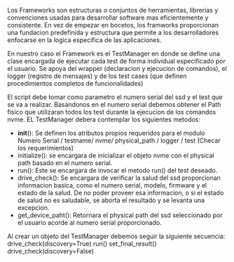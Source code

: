 Los Frameworks son estructuras o conjuntos de herramientas, librerias y convenciones usadas para desarrollar software mas eficientemente y consistente. En vez de empezar en bocetos, los framworks proporcionan una fundacion predefinida y estructura que permite a los desarrolladores enfocarse en la logica especifica de las aplicaciones.

En nuestro caso el Framework es el TestManager en donde se define una clase encargada de ejecutar cada test de forma individual especificado por el usuario. Se apoya del wrapper (declaracion y ejecucion de comandos), el logger (registro de mensajes) y de los test cases (que definen procedimientos completos de funcionalidades)

El script debe tomar como parametro el numero serial del ssd y el test que se va a realizar. Basandonos en el numero serial debemos obtener el Path fisico que utilizaran todos los test durante la ejecucion de los comandos nvme.
EL TestManager debera contemplar los siguientes metodos:

* __init__(): Se definen los atributos propios requeridos para el modulo
Numero Serial / testname/ nvme/ physical_path / logger / test (Checar los requerimientos)
* initialize(): se encargara de inicializar el objeto nvme con el physical path basado en el numero serial.
* run(): Este se encargara de invocar el metodo run() del test deseado.
* drive_check(): Se encargara de verificar la salud del ssd proporcionan informacion basica, como el numero serial, modelo, firmware y el estado de la salud. De no poder proveer esa informacion, o si el estado de salud no es saludable, se aborta el resultado y se levanta una excepcion.
* get_device_paht(): Retornara el physical path del ssd seleccionado por el usuario acorde al numero serial proporcionado.

Al crear un objeto del TestManager debemos seguir la siguiente secuencia:
drive_check(discovery=True)
run()
set_final_result()
drive_check(discovery=False)
